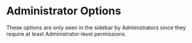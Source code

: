 # Administrator Options

These options are only seen in the sidebar by Administrators since they require at least Administrator-level permissions.